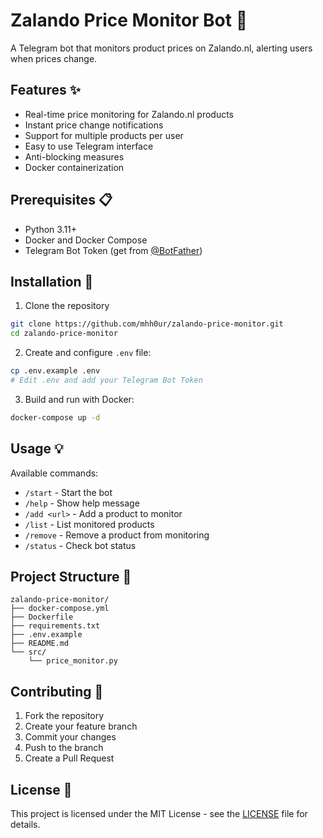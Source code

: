 # Zalando Price Monitor Bot 🤖

A Telegram bot that monitors product prices on Zalando.nl, alerting users when prices change.

## Features ✨

- Real-time price monitoring for Zalando.nl products
- Instant price change notifications
- Support for multiple products per user
- Easy to use Telegram interface
- Anti-blocking measures
- Docker containerization

## Prerequisites 📋

- Python 3.11+
- Docker and Docker Compose
- Telegram Bot Token (get from [@BotFather](https://t.me/botfather))

## Installation 🚀

1. Clone the repository
```bash
git clone https://github.com/mhh0ur/zalando-price-monitor.git
cd zalando-price-monitor
```

2. Create and configure `.env` file:
```bash
cp .env.example .env
# Edit .env and add your Telegram Bot Token
```

3. Build and run with Docker:
```bash
docker-compose up -d
```

## Usage 💡

Available commands:
- `/start` - Start the bot
- `/help` - Show help message
- `/add <url>` - Add a product to monitor
- `/list` - List monitored products
- `/remove` - Remove a product from monitoring
- `/status` - Check bot status

## Project Structure 📁

```
zalando-price-monitor/
├── docker-compose.yml
├── Dockerfile
├── requirements.txt
├── .env.example
├── README.md
└── src/
    └── price_monitor.py
```

## Contributing 🤝

1. Fork the repository
2. Create your feature branch
3. Commit your changes
4. Push to the branch
5. Create a Pull Request

## License 📄

This project is licensed under the MIT License - see the [LICENSE](LICENSE) file for details.
